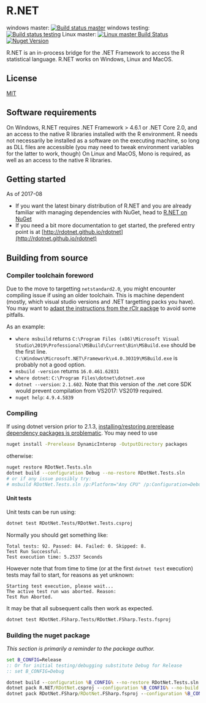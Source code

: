 # R.NET

windows master: [![Build status master](https://ci.appveyor.com/api/projects/status/bok963px1o9k7jay/branch/master?svg=true)](https://ci.appveyor.com/project/jmp75/rdotnet/branch/master) windows testing: [![Build status testing](https://ci.appveyor.com/api/projects/status/bok963px1o9k7jay/branch/testing?svg=true)](https://ci.appveyor.com/project/jmp75/rdotnet/branch/testing) Linux master: [![Linux master Build Status](https://travis-ci.org/jmp75/rdotnet.svg?branch=master "Linux master Build Status")](https://travis-ci.org/jmp75/rdotnet/builds) [![Nuget Version](https://buildstats.info/nuget/R.NET)](https://www.nuget.org/packages/R.NET/)

R.NET is an in-process bridge for the .NET Framework to access the R statistical language. R.NET works on Windows, Linux and MacOS.

## License

[MIT](./License.txt)

## Software requirements

On Windows, R.NET requires .NET Framework > 4.6.1 or .NET Core 2.0, and an access to the native R libraries installed with the R environment. R needs not necessarily be installed as a software on the executing machine, so long as DLL files are accessible (you may need to tweak environment variables for the latter to work, though)
On Linux and MacOS, Mono is required, as well as an access to the native R libraries.

## Getting started

As of 2017-08

* If you want the latest binary distribution of R.NET and you are already familiar with managing dependencies with NuGet, head to [R.NET on NuGet](https://www.nuget.org/packages?q=R.NET)
* If you need a bit more documentation to get started, the prefered entry point is at [http://rdotnet.github.io/rdotnet](http://rdotnet.github.io/rdotnet)

## Building from source

### Compiler toolchain foreword

Due to the move to targetting `netstandard2.0`, you might encounter compiling issue if using an older toolchain. This is machine dependent (mostly, which visual studio versions and .NET targetting packs you have). You may want to [adapt the instructions from the rClr packge](https://github.com/rdotnet/rClr/blob/master/README.md#windows) to avoid some pitfalls.

As an example:

* `where msbuild` returns `C:\Program Files (x86)\Microsoft Visual Studio\2019\Professional\MSBuild\Current\Bin\MSBuild.exe` should be the first line. `C:\Windows\Microsoft.NET\Framework\v4.0.30319\MSBuild.exe` is probably not a good option.
* `msbuild -version` returns `16.0.461.62831`
* `where dotnet`: `C:\Program Files\dotnet\dotnet.exe`
* `dotnet --version`:  `2.1.602`. Note that this version of the .net core SDK would prevent compilation from VS2017: VS2019 required.
* `nuget help`: `4.9.4.5839`

### Compiling

If using dotnet version prior to 2.1.3, [installing/restoring prerelease dependency packages is problematic](https://github.com/dotnet/cli/issues/8485). You may need to use

```sh
nuget install -Prerelease DynamicInterop -OutputDirectory packages
```

otherwise:

```sh
nuget restore RDotNet.Tests.sln
dotnet build --configuration Debug --no-restore RDotNet.Tests.sln
# or if any issue possibly try:
# msbuild RDotNet.Tests.sln /p:Platform="Any CPU" /p:Configuration=Debug /consoleloggerparameters:ErrorsOnly
```

#### Unit tests

Unit tests can be run using:

```sh
dotnet test RDotNet.Tests/RDotNet.Tests.csproj
```

Normally you should get something like:

```text
Total tests: 92. Passed: 84. Failed: 0. Skipped: 8.
Test Run Successful.
Test execution time: 5.2537 Seconds
```

However note that from time to time (or at the first `dotnet test` execution) tests may fail to start, for reasons as yet unknown:

```text
Starting test execution, please wait...
The active test run was aborted. Reason:
Test Run Aborted.
```

It may be that all subsequent calls then work as expected.

```sh
dotnet test RDotNet.FSharp.Tests/RDotNet.FSharp.Tests.fsproj
```

### Building the nuget package

*This section is primarily a reminder to the package author.*

```bat
set B_CONFIG=Release
:: Or for initial testing/debugging substitute Debug for Release
:: set B_CONFIG=Debug

dotnet build --configuration %B_CONFIG% --no-restore RDotNet.Tests.sln
dotnet pack R.NET/RDotNet.csproj --configuration %B_CONFIG% --no-build --no-restore --output nupkgs
dotnet pack RDotNet.FSharp/RDotNet.FSharp.fsproj --configuration %B_CONFIG% --no-build --no-restore --output nupkgs
```
